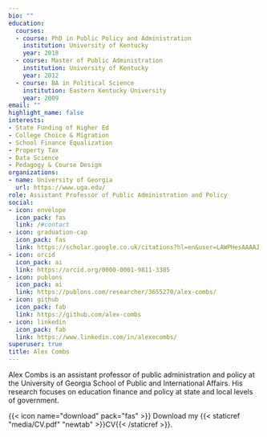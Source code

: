 ```yaml
---
bio: ""
education:
  courses:
  - course: PhD in Public Policy and Administration
    institution: University of Kentucky
    year: 2018
  - course: Master of Public Administration
    institution: University of Kentucky
    year: 2012
  - course: BA in Political Science
    institution: Eastern Kentucky University
    year: 2009
email: ""
highlight_name: false
interests:
- State Funding of Higher Ed
- College Choice & Migration
- School Finance Equalization
- Property Tax
- Data Science
- Pedagogy & Course Design
organizations:
- name: University of Georgia
  url: https://www.uga.edu/
role: Assistant Professor of Public Administration and Policy
social:
- icon: envelope
  icon_pack: fas
  link: /#contact
- icon: graduation-cap
  icon_pack: fas
  link: https://scholar.google.co.uk/citations?hl=en&user=LAWPHesAAAAJ
- icon: orcid
  icon_pack: ai
  link: https://orcid.org/0000-0001-9811-3385
- icon: publons
  icon_pack: ai
  link: https://publons.com/researcher/3655270/alex-combs/
- icon: github
  icon_pack: fab
  link: https://github.com/alex-combs
- icon: linkedin
  icon_pack: fab
  link: https://www.linkedin.com/in/alexecombs/
superuser: true
title: Alex Combs
---
```


Alex Combs is an assistant professor of public administration and policy at the University of Georgia School of Public and International Affairs. His research focuses on education finance and policy at state and local levels of government.  

{{< icon name="download" pack="fas" >}} Download my {{< staticref "media/CV.pdf" "newtab" >}}CV{{< /staticref >}}.
